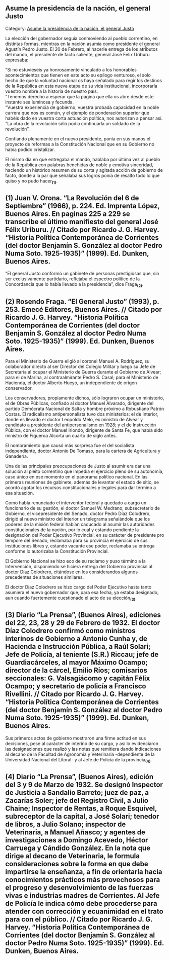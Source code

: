 ## Asume la presidencia de la nación, el general Justo

Category: [Asume la presidencia de la nación, el general Justo](http://descubrircorrientes.com.ar/2012/index.php/3983-corrientes-en-la-familia-argentina-1870-a-la-actualidad/de-pedro-numa-soto-a-blas-benjamin-de-la-vega-1932-1947/pedro-numa-soto-gobernador-primer-mandato/asume-la-presidencia-de-la-nacion-el-general-justo)

La elección del gobernador seguía conmoviendo al pueblo correntino, en distintas formas, mientras en la nación asumía como presidente el general Agustín Pedro Justo. El 20 de Febrero, al hacerle entrega de los atributos del mando, el presidente de facto saliente, general José Félix Uriburu expresaba:

“Si no estuvieseis ya honrosamente vinculado a los honorables acontecimientos que tienen en este acto su epílogo venturoso, el solo hecho de que la voluntad nacional os haya señalado para regir los destinos de la República en esta nueva etapa de su vida institucional, incorporaría vuestro nombre a la historia de nuestro país.  
“Tenemos derecho a esperar que la página que ella os abre desde este instante sea luminosa y fecunda.  
“Vuestra experiencia de gobierno, vuestra probada capacidad en la noble carrera que nos es común, y el ejemplo de ponderación superior que habéis dado en vuestra corta actuación política, nos autorizan a pensar así.  
“La obra de la revolución sólo podía continuarla un soldado de la revolución”.

Confiando plenamente en el nuevo presidente, ponía en sus manos el proyecto de reformas a la Constitución Nacional que en su Gobierno no había podido cristalizar.

El mismo día en que entregaba el mando, hablaba por última vez al pueblo de la Repúblicá con palabras henchidas de noble y emotiva sinceridad, haciendo un histórico resumen de su corta y agitada acción de gobierno de facto, donde a la par que señalaba sus logros ponía de resalto todo lo que quiso y no pudo hacer<sub><strong>(1)</strong></sub>.

## **(1)** Juan V. Orona. “La Revolución del 6 de Septiembre” (1966), p. 224. Ed. Imprenta López, Buenos Aires. En paginas 225 a 229 se transcribe el último manifiesto del general José Félix Uriburu. // Citado por Ricardo J. G. Harvey. “Historia Política Contemporánea de Corrientes (del doctor Benjamín S. González al doctor Pedro Numa Soto. 1925-1935)” (1999). Ed. Dunken, Buenos Aires.

“El general Justo conformó un gabinete de personas prestigiosas que, sin ser exclusivamente partidario, reflejaba el espectro político de la Concordancia que lo había llevado a la presidencia”, dice Fraga<sub><strong>(2)</strong></sub>.

## **(2)** Rosendo Fraga. “El General Justo” (1993), p. 253. Emecé Editores, Buenos Aires. // Citado por Ricardo J. G. Harvey. “Historia Política Contemporánea de Corrientes (del doctor Benjamín S. González al doctor Pedro Numa Soto. 1925-1935)” (1999). Ed. Dunken, Buenos Aires.

Para el Ministerio de Guerra eligió al coronel Manuel A. Rodríguez, su colaborador directo al ser Director del Colegio Militar y luego su Jefe de Secretaría al ocupar el Ministerio de Guerra durante el Gobierno de Alvear; para el de Marina, al contraalmirante Pedro S. Casal; para el Ministerio de Hacienda, el doctor Alberto Hueyo, un independiente de origen conservador.

Los conservadores, propiamente dichos, sólo lograron ocupar un ministerio, el de Obras Públicas, confiado al doctor Manuel Alvarado, dirigente del partido Demócrata Nacional de Salta y hombre próximo a Robustiano Patrón Costas. El radicalismo antipersonalista tuvo dos ministerios: el de Interior, donde es llevado el doctor Leopoldo Melo, ex ministro de Alvear y candidato a presidente del antipersonalismo en 1928; y el de Instrucción Pública, con el doctor Manuel Iriondo, dirigente de Santa Fe, que había sido ministro de Figueroa Alcorta un cuarto de siglo antes.

El nombramiento que causó más sorpresa fue el del socialista independiente, doctor Antonio De Tomaso, para la cartera de Agricultura y Ganadería.

Una de las principales preocupaciones de Justo al asumir era dar una solución al pleito correntino que impedía el ejercicio pleno de su autonomía, caso único en ese momento en el panorama político nacional. En las primeras reuniones de gabinete, además de levantar el estado de sitio, se acordó agotar los recursos constitucionales y legales para dar término a esa situación.

Como había renunciado el interventor federal y quedado a cargo un funcionario de su gestión, el doctor Samuel W. Medrano, subsecretario de Gobierno, el vicepresidente del Senado, doctor Pedro Díaz Colodrero, dirigió al nuevo ministro del Interior un telegrama señalándole que los poderes de la misión federal habían caducado al asumir las autoridades constitucionales de la nación, por lo cual y estando pendiente la designación del Poder Ejecutivo Provincial, en su carácter de presidente pro tempore del Senado, reclamaba para su provincia el ejercicio de sus instituciones libres y, estando vacante ese poder, reclamaba su entrega conforme lo autorizaba la Constitución Provincial.

El Gobierno Nacional se hizo eco de su reclamo y puso término a la Intervención, disponiendo se hiciera entrega del Gobierno provincial al doctor Díaz Colodrero, citándose en los considerandos algunos precedentes de situaciones similares.

El doctor Díaz Colodrero se hizo cargo del Poder Ejecutivo hasta tanto asumiera el nuevo gobernador que, para esa fecha, ya estaba designado, aun cuando fuertemente cuestionado el acto de su elección<sub><strong>(3)</strong></sub>.

## **(3)** Diario “La Prensa”, (Buenos Aires), ediciones del 22, 23, 28 y 29 de Febrero de 1932. El doctor Díaz Colodrero confirmó como ministros interinos de Gobierno a Antonio Cunha y, de Hacienda e Instrucción Pública, a Raúl Solari; Jefe de Policía, al teniente (S.R.) Riccau; jefe de Guardiacárceles, al mayor Máximo Ocampo; director de la cárcel, Emilio Ríos; comisarios seccionales: G. Valsagiácomo y capitán Félix Ocampo; y secretario de policía a Francisco Rivellini. // Citado por Ricardo J. G. Harvey. “Historia Política Contemporánea de Corrientes (del doctor Benjamín S. González al doctor Pedro Numa Soto. 1925-1935)” (1999). Ed. Dunken, Buenos Aires.

Sus primeros actos de gobierno mostraron una fírme actitud en sus decisiones, pese al carácter de interino de su cargo, y así lo evidenciaron las designaciones que realizó y las notas que remitiera dando indicaciones al decano de la Facultad de Agronomía y Veterinaria -dependiente de la Universidad Nacional del Litoral- y al Jefe de Policía de la provincia<sub><strong>(4)</strong></sub>.

## **(4)** Diario “La Prensa”, (Buenos Aires), edición del 3 y 9 de Marzo de 1932. Se designó Inspector de Justicia a Sandalio Barreto; juez de paz, a Zacarías Soler; jefe del Registro Civil, a Julio Chaine; Inspector de Rentas, a Roque Esquivel, subreceptor de la capital, a José Solari; tenedor de libros, a Julio Solano; inspector de Veterinaria, a Manuel Añasco; y agentes de investigaciones a Domingo Acevedo, Héctor Carruega y Cándido González. En la nota que dirige al decano de Veterinaria, le formula consideraciones sobre la forma en que debe impartirse la enseñanza, a fin de orientarla hacia conocimientos prácticos más provechosos para el progreso y desenvolvimiento de las fuerzas vivas e industrias madres de Corrientes. Al Jefe de Policía le indica cómo debe procederse para atender con corrección y ecuanimidad en el trato para con el público. // Citado por Ricardo J. G. Harvey. “Historia Política Contemporánea de Corrientes (del doctor Benjamín S. González al doctor Pedro Numa Soto. 1925-1935)” (1999). Ed. Dunken, Buenos Aires.